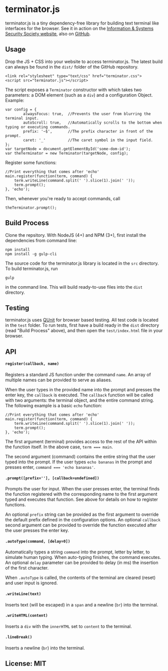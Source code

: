 terminator.js
=============

terminator.js is a tiny dependency-free library for building text terminal like interfaces for the browser. See it in action on the [Information & Systems Security Society website](https://www.isss.io/), also on [GitHub](https://github.com/theBrianCui/ISSS_webShell).

## Usage

Drop the JS + CSS into your website to access terminator.js. The latest build can always be found in the `dist/` folder of the GitHub repository.

    <link rel="stylesheet" type="text/css" href="terminator.css">
    <script src="terminator.js"></script>
    
The script exposes a `Terminator` constructor with which takes two parameters: a DOM element (such as a `div`) and a configuration Object. Example:

    var config = {
            alwaysFocus: true, 	//Prevents the user from blurring the terminal input.
            autoScroll: true, 	//Automatically scrolls to the bottom when typing or executing commands.
            prefix: '~$', 		//The prefix character in front of the prompt.
            caret: '_'			//The caret symbol in the input field.
    };
    var targetNode = document.getElementById('some-dom-id');
    var theTerminator = new Terminator(targetNode, config);
    
Register some functions:

	//Print everything that comes after 'echo'
	main.register(function(term, command) {
	    term.writeLine(command.split(' ').slice(1).join(' '));
	    term.prompt();
	}, 'echo');

Then, whenever you're ready to accept commands, call

    theTerminator.prompt();
	
## Build Process

Clone the repsitory. With NodeJS (4+) and NPM (3+), first install the dependencies from command line:

```
npm install
npm install -g gulp-cli
```

The source code for the terminator.js library is located in the `src` directory. To build terminator.js, run

```
gulp
```

in the command line. This will build ready-to-use files into the `dist` directory.

## Testing

terminator.js uses [QUnit](https://qunitjs.com/) for browser based testing. All test code is located in the `test` folder. To run tests, first have a build ready in the `dist` directory (read "Build Process" above), and then open the `test/index.html` file in your browser.
	
## API

#### `register(callback, name)`

Registers a standard JS function under the command `name`. An array of multiple names can be provided to serve as aliases. 

When the user types in the provided name into the prompt and presses the enter key, the `callback` is executed. The `callback` function will be called with two arguments: the terminal object, and the entire command string. The following example is a basic `echo` function:

	//Print everything that comes after 'echo'
	main.register(function(term, command) {
	    term.writeLine(command.split(' ').slice(1).join(' '));
	    term.prompt();
	}, 'echo');

The first argument (terminal) provides access to the rest of the API within the function itself. In the above case, `term === main`. 

The second argument (command) contains the entire string that the user typed into the prompt. If the user types `echo bananas` in the prompt and presses enter, `command === 'echo bananas'`.

#### `.prompt([prefix=''], [callback=undefined])`

Prompts the user for input. When the user presses enter, the terminal finds the function registered with the corresponding name to the first argument typed and executes that function. See above for details on how to register functions.

An optional `prefix` string can be provided as the first argument to override the default prefix defined in the configuration options. An optional `callback` second argument can be provided to override the function executed after the user presses the enter key.

#### `.autoType(command, [delay=0])`

Automatically types a string `command` into the prompt, letter by letter, to simulate human typing. When auto-typing finishes, the command executes. An optional `delay` parameter can be provided to delay (in ms) the insertion of the first character.

When `.autoType` is called, the contents of the terminal are cleared (reset) and user input is ignored.

#### `.writeLine(text)`

Inserts text (will be escaped) in a `span` and a newline (`br`) into the terminal.

#### `.writeHTML(content)`

Inserts a `div` with the `innerHTML` set to `content` to the terminal.

#### `.lineBreak()`

Inserts a newline (`br`) into the terminal.

## License: MIT
